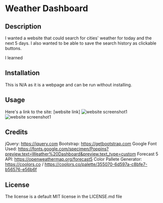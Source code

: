 # Weather Dashboard

## Description
I wanted a website that could search for cities' weather for today and the next 5 days. I also wanted to be able to save the search history as clickable buttons.

I learned

## Installation
This is N/A as it is a webpage and can be run without installing.

## Usage

Here's a link to the site: [website link]
![website screenshot1](./)
![website screenshot1](./)
## Credits
jQuery: https://jquery.com
Bootstrap: https://getbootstrap.com
Google Font Used: https://fonts.google.com/specimen/Poppins?preview.text=Weather%20Dashboard&preview.text_type=custom
Forecast 5 API: https://openweathermap.org/forecast5
Color Pallete Generator: https://coolors.co / https://coolors.co/palette/355070-6d597a-c8bfe7-b56576-e56b6f

## License
The license is a default MIT license in the LICENSE.md file